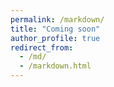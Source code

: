 ```yaml
---
permalink: /markdown/
title: "Coming soon"
author_profile: true
redirect_from: 
  - /md/
  - /markdown.html
---
```

